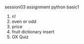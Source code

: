 session03 assignment
python basic1

1. n!
2. even or odd
3. price
4. fruit dictionary insert
5. OX Quiz